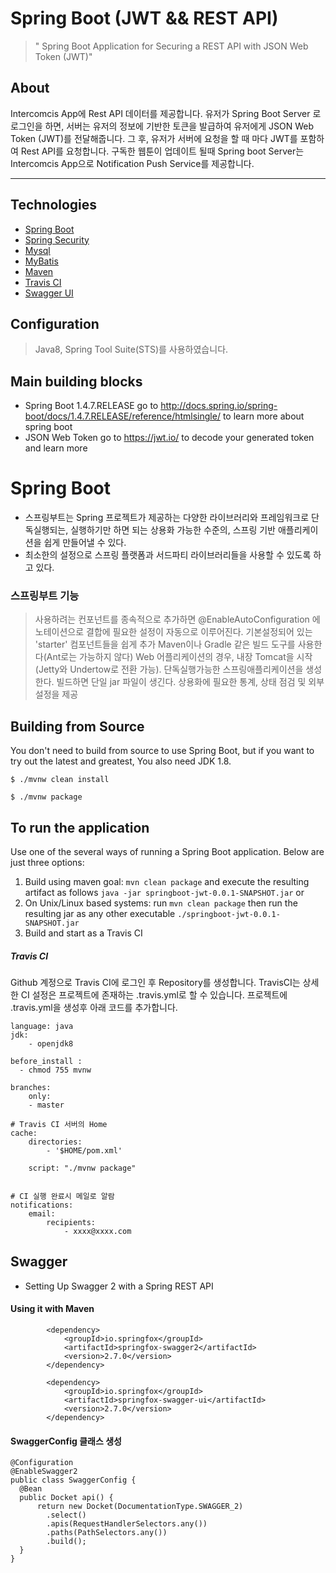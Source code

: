 # Spring Boot (JWT && REST API)
> " Spring Boot Application for Securing a REST API with JSON Web Token (JWT)"


## About

Intercomcis App에 Rest API 데이터를 제공합니다. 유저가 Spring Boot Server 로 로그인을 하면, 서버는 유저의 정보에 기반한 토큰을 발급하여 유저에게 JSON Web Token (JWT)를 전달해줍니다. 그 후, 유저가 서버에 요청을 할 때 마다 JWT를 포함하여 Rest API를 요청합니다.
구독한 웹툰이 업데이트 될때 Spring boot Server는 Intercomcis App으로 Notification Push Service를 제공합니다.

- - - 
## Technologies

* [Spring Boot](http://projects.spring.io/spring-boot/)
* [Spring Security](https://projects.spring.io/spring-security/)
* [Mysql](https://www.mysql.com/)
* [MyBatis](http://www.mybatis.org/mybatis-3/ko/index.html)
* [Maven](https://maven.apache.org/)
* [Travis CI](https://travis-ci.org/)
* [Swagger UI](https://swagger.io/)


## Configuration

> Java8, Spring Tool Suite(STS)를 사용하였습니다.


## Main building blocks
 * Spring Boot 1.4.7.RELEASE go to http://docs.spring.io/spring-boot/docs/1.4.7.RELEASE/reference/htmlsingle/ to learn more about spring boot
 * JSON Web Token go to https://jwt.io/ to decode your generated token and learn more
 
 
 
 
 Spring Boot
======================

* 스프링부트는 Spring 프로젝트가 제공하는 다양한 라이브러리와 프레임워크로 단독실행되는, 실행하기만 하면 되는 상용화 가능한 수준의, 스프링 기반 애플리케이션을 쉽게 만들어낼 수 있다.
* 최소한의 설정으로 스프링 플랫폼과 서드파티 라이브러리들을 사용할 수 있도록 하고 있다.


### 스프링부트 기능
> 사용하려는 컨포넌트를 종속적으로 추가하면 @EnableAutoConfiguration 에노테이션으로 결합에 필요한 설정이 자동으로 이루어진다.
> 기본설정되어 있는 'starter' 컴포넌트들을 쉽게 추가
> Maven이나 Gradle 같은 빌드 도구를 사용한다(Ant로는 가능하지 않다)
> Web 어플리케이션의 경우, 내장 Tomcat을 시작 (Jetty와 Undertow로 전환 가능).
> 단독실행가능한 스프링애플리케이션을 생성한다.
> 빌드하면 단일 jar 파일이 생긴다.
> 상용화에 필요한 통계, 상태 점검 및 외부설정을 제공


## Building from Source
You don't need to build from source to use Spring Boot, but if you want to try out the latest and
greatest, You also need JDK 1.8.
```
$ ./mvnw clean install

$ ./mvnw package
```
 
 
## To run the application
Use one of the several ways of running a Spring Boot application. Below are just three options:

1. Build using maven goal: `mvn clean package` and execute the resulting artifact as follows `java -jar springboot-jwt-0.0.1-SNAPSHOT.jar` or
2. On Unix/Linux based systems: run `mvn clean package` then run the resulting jar as any other executable `./springboot-jwt-0.0.1-SNAPSHOT.jar`
3. Build and start as a Travis CI

  
##### Travis CI
Github 계정으로 Travis CI에 로그인 후 Repository를 생성합니다.
TravisCI는 상세한 CI 설정은 프로젝트에 존재하는 .travis.yml로 할 수 있습니다. 
프로젝트에 .travis.yml을 생성후 아래 코드를 추가합니다.
```
language: java 
jdk: 
    - openjdk8 
    
before_install :
  - chmod 755 mvnw

branches: 
    only: 
    - master 
 
# Travis CI 서버의 Home 
cache: 
    directories: 
        - '$HOME/pom.xml' 
       
    script: "./mvnw package" 


# CI 실행 완료시 메일로 알람 
notifications: 
    email: 
        recipients: 
            - xxxx@xxxx.com
```


## Swagger

 * Setting Up Swagger 2 with a Spring REST API
 
 #### Using it with Maven

```
		<dependency>
			<groupId>io.springfox</groupId>
			<artifactId>springfox-swagger2</artifactId>
			<version>2.7.0</version>
		</dependency>

		<dependency>
			<groupId>io.springfox</groupId>
			<artifactId>springfox-swagger-ui</artifactId>
			<version>2.7.0</version>
		</dependency>
```
  #### SwaggerConfig 클래스 생성
  
  ```
@Configuration
@EnableSwagger2
public class SwaggerConfig {                                    
    @Bean
    public Docket api() { 
        return new Docket(DocumentationType.SWAGGER_2)  
          .select()                                  
          .apis(RequestHandlerSelectors.any())              
          .paths(PathSelectors.any())                          
          .build();                                           
    }
}
  ```


